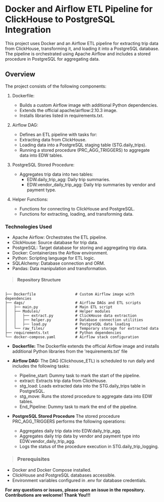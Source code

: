 # Docker and Airflow ETL Pipeline for ClickHouse to PostgreSQL Integration
This project uses Docker and an Airflow ETL pipeline for extracting trip data from ClickHouse, transforming it, and loading it into a PostgreSQL database. The pipeline is orchestrated using Apache Airflow and includes a stored procedure in PostgreSQL for aggregating data.

## Overview
The project consists of the following components:

1. Dockerfile:

    + Builds a custom Airflow image with additional Python dependencies.
    + Extends the official apache/airflow:2.10.3 image.
    + Installs libraries listed in requirements.txt.

2. Airflow DAG:

    + Defines an ETL pipeline with tasks for:
    + Extracting data from ClickHouse.
    + Loading data into a PostgreSQL staging table (STG.daily_trips).
    + Running a stored procedure (PRC_AGG_TRIGGERS) to aggregate data into EDW tables.

3. PostgreSQL Stored Procedure:

    + Aggregates trip data into two tables:
      + EDW.daily_trip_agg: Daily trip summaries.
      + EDW.vendor_daily_trip_agg: Daily trip summaries by vendor and payment type.

4. Helper Functions:

    + Functions for connecting to ClickHouse and PostgreSQL.
    + Functions for extracting, loading, and transforming data.

### Technologies Used
  - Apache Airflow: Orchestrates the ETL pipeline.
  - ClickHouse: Source database for trip data.
  - PostgreSQL: Target database for storing and aggregating trip data.
  - Docker: Containerizes the Airflow environment.
  - Python: Scripting language for ETL logic.
  - SQLAlchemy: Database connection and ORM.
  - Pandas: Data manipulation and transformation.

>#### Repository Structure
```

├── Dockerfile                  # Custom Airflow image with dependencies
├── dags/                       # Airflow DAGs and ETL scripts
│   ├── main.py                 # Main ETL script
│   ├── Modules/                # Helper modules
│   │   ├── extract.py          # ClickHouse data extraction
│   │   ├── helper.py           # Database connection utilities
│   │   ├── load.py             # PostgreSQL data loading
│   └── raw_files/              # Temporary storage for extracted data
├── requirements.txt            # Python dependencies
└── docker-compose.yaml         # Airflow stack configuration
```
- **Dockerfile:** The Dockerfile extends the official Airflow image and installs additional Python libraries from the 'requirements.txt' file

- **Airflow DAG:** The DAG (Clickhouse_ETL) is scheduled to run daily and includes the following tasks:

    + Pipeline_start: Dummy task to mark the start of the pipeline.
    + extract: Extracts trip data from ClickHouse.
    + stg_load: Loads extracted data into the STG.daily_trips table in PostgreSQL.
    + stg_move: Runs the stored procedure to aggregate data into EDW tables.
    + End_Pipeline: Dummy task to mark the end of the pipeline.

- **PostgreSQL Stored Procedure**
  The stored procedure PRC_AGG_TRIGGERS performs the following operations:

    + Aggregates daily trip data into EDW.daily_trip_agg.
    + Aggregates daily trip data by vendor and payment type into EDW.vendor_daily_trip_agg.
    + Logs the status of the procedure execution in STG.daily_trip_logging.

>### Prerequisites
+ Docker and Docker Compose installed.
+ ClickHouse and PostgreSQL databases accessible.
+ Environment variables configured in .env for database credentials.

**For any questions or issues, please open an issue in the repository. Contributions are welcome! Thank You!!!**
